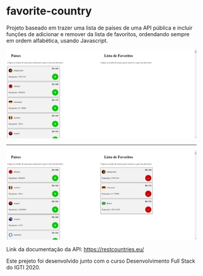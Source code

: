 # favorite-country
Projeto baseado em trazer uma lista de países de uma API pública e incluir funções de adicionar e remover da lista de favoritos, ordendando sempre em ordem alfabética, usando Javascript.

![favorite country](https://github.com/ItaloFalzoni/favorite-country/blob/main/assets/favorite-country-preview-1.PNG)

----

![favorite country](https://github.com/ItaloFalzoni/favorite-country/blob/main/assets/favorite-country-preview-2.PNG)

Link da documentação da API: https://restcountries.eu/

Este prejeto foi desenvolvido junto com o curso Desenvolvimento Full Stack do IGTI 2020.
